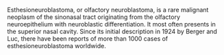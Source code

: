 Esthesioneuroblastoma, or olfactory neuroblastoma, is a rare malignant neoplasm of the sinonasal tract originating from the olfactory neuroepithelium with neuroblastic differentiation. It most often presents in the superior nasal cavity. Since its initial description in 1924 by Berger and Luc, there have been reports of more than 1000 cases of esthesioneuroblastoma worldwide.